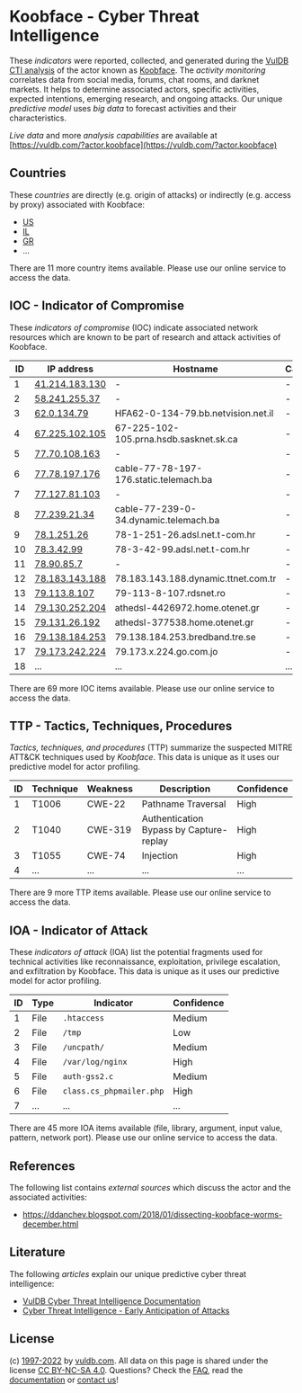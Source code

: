 # Koobface - Cyber Threat Intelligence

These _indicators_ were reported, collected, and generated during the [VulDB CTI analysis](https://vuldb.com/?kb.cti) of the actor known as [Koobface](https://vuldb.com/?actor.koobface). The _activity monitoring_ correlates data from social media, forums, chat rooms, and darknet markets. It helps to determine associated actors, specific activities, expected intentions, emerging research, and ongoing attacks. Our unique _predictive model_ uses _big data_ to forecast activities and their characteristics.

_Live data_ and more _analysis capabilities_ are available at [https://vuldb.com/?actor.koobface](https://vuldb.com/?actor.koobface)

## Countries

These _countries_ are directly (e.g. origin of attacks) or indirectly (e.g. access by proxy) associated with Koobface:

* [US](https://vuldb.com/?country.us)
* [IL](https://vuldb.com/?country.il)
* [GR](https://vuldb.com/?country.gr)
* ...

There are 11 more country items available. Please use our online service to access the data.

## IOC - Indicator of Compromise

These _indicators of compromise_ (IOC) indicate associated network resources which are known to be part of research and attack activities of Koobface.

ID | IP address | Hostname | Campaign | Confidence
-- | ---------- | -------- | -------- | ----------
1 | [41.214.183.130](https://vuldb.com/?ip.41.214.183.130) | - | - | High
2 | [58.241.255.37](https://vuldb.com/?ip.58.241.255.37) | - | - | High
3 | [62.0.134.79](https://vuldb.com/?ip.62.0.134.79) | HFA62-0-134-79.bb.netvision.net.il | - | High
4 | [67.225.102.105](https://vuldb.com/?ip.67.225.102.105) | 67-225-102-105.prna.hsdb.sasknet.sk.ca | - | High
5 | [77.70.108.163](https://vuldb.com/?ip.77.70.108.163) | - | - | High
6 | [77.78.197.176](https://vuldb.com/?ip.77.78.197.176) | cable-77-78-197-176.static.telemach.ba | - | High
7 | [77.127.81.103](https://vuldb.com/?ip.77.127.81.103) | - | - | High
8 | [77.239.21.34](https://vuldb.com/?ip.77.239.21.34) | cable-77-239-0-34.dynamic.telemach.ba | - | High
9 | [78.1.251.26](https://vuldb.com/?ip.78.1.251.26) | 78-1-251-26.adsl.net.t-com.hr | - | High
10 | [78.3.42.99](https://vuldb.com/?ip.78.3.42.99) | 78-3-42-99.adsl.net.t-com.hr | - | High
11 | [78.90.85.7](https://vuldb.com/?ip.78.90.85.7) | - | - | High
12 | [78.183.143.188](https://vuldb.com/?ip.78.183.143.188) | 78.183.143.188.dynamic.ttnet.com.tr | - | High
13 | [79.113.8.107](https://vuldb.com/?ip.79.113.8.107) | 79-113-8-107.rdsnet.ro | - | High
14 | [79.130.252.204](https://vuldb.com/?ip.79.130.252.204) | athedsl-4426972.home.otenet.gr | - | High
15 | [79.131.26.192](https://vuldb.com/?ip.79.131.26.192) | athedsl-377538.home.otenet.gr | - | High
16 | [79.138.184.253](https://vuldb.com/?ip.79.138.184.253) | 79.138.184.253.bredband.tre.se | - | High
17 | [79.173.242.224](https://vuldb.com/?ip.79.173.242.224) | 79.173.x.224.go.com.jo | - | High
18 | ... | ... | ... | ...

There are 69 more IOC items available. Please use our online service to access the data.

## TTP - Tactics, Techniques, Procedures

_Tactics, techniques, and procedures_ (TTP) summarize the suspected MITRE ATT&CK techniques used by _Koobface_. This data is unique as it uses our predictive model for actor profiling.

ID | Technique | Weakness | Description | Confidence
-- | --------- | -------- | ----------- | ----------
1 | T1006 | CWE-22 | Pathname Traversal | High
2 | T1040 | CWE-319 | Authentication Bypass by Capture-replay | High
3 | T1055 | CWE-74 | Injection | High
4 | ... | ... | ... | ...

There are 9 more TTP items available. Please use our online service to access the data.

## IOA - Indicator of Attack

These _indicators of attack_ (IOA) list the potential fragments used for technical activities like reconnaissance, exploitation, privilege escalation, and exfiltration by Koobface. This data is unique as it uses our predictive model for actor profiling.

ID | Type | Indicator | Confidence
-- | ---- | --------- | ----------
1 | File | `.htaccess` | Medium
2 | File | `/tmp` | Low
3 | File | `/uncpath/` | Medium
4 | File | `/var/log/nginx` | High
5 | File | `auth-gss2.c` | Medium
6 | File | `class.cs_phpmailer.php` | High
7 | ... | ... | ...

There are 45 more IOA items available (file, library, argument, input value, pattern, network port). Please use our online service to access the data.

## References

The following list contains _external sources_ which discuss the actor and the associated activities:

* https://ddanchev.blogspot.com/2018/01/dissecting-koobface-worms-december.html

## Literature

The following _articles_ explain our unique predictive cyber threat intelligence:

* [VulDB Cyber Threat Intelligence Documentation](https://vuldb.com/?kb.cti)
* [Cyber Threat Intelligence - Early Anticipation of Attacks](https://www.scip.ch/en/?labs.20201022)

## License

(c) [1997-2022](https://vuldb.com/?kb.changelog) by [vuldb.com](https://vuldb.com/?kb.about). All data on this page is shared under the license [CC BY-NC-SA 4.0](https://creativecommons.org/licenses/by-nc-sa/4.0/). Questions? Check the [FAQ](https://vuldb.com/?kb.faq), read the [documentation](https://vuldb.com/?kb) or [contact us](https://vuldb.com/?contact)!
